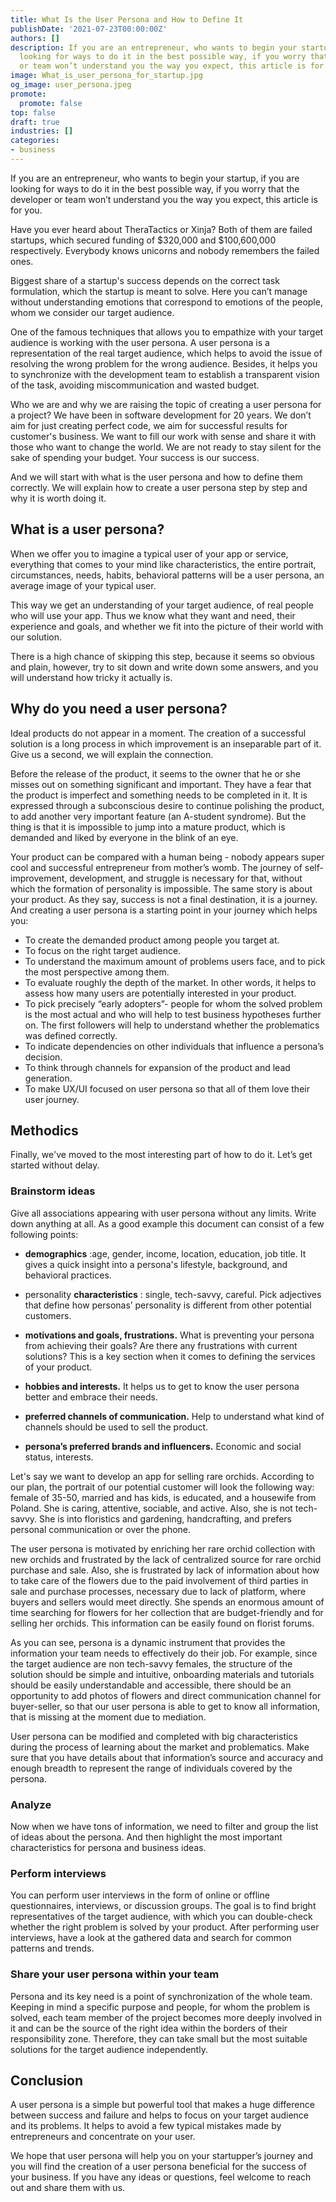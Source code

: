 ```yaml
---
title: What Is the User Persona and How to Define It
publishDate: '2021-07-23T00:00:00Z'
authors: []
description: If you are an entrepreneur, who wants to begin your startup, if you are
  looking for ways to do it in the best possible way, if you worry that the developer
  or team won’t understand you the way you expect, this article is for you.
image: What_is_user_persona_for_startup.jpg
og_image: user_persona.jpeg
promote:
  promote: false
top: false
draft: true
industries: []
categories:
- business
---
```

If you are an entrepreneur, who wants to begin your startup, if you are looking for ways to do it in the best possible way, if you worry that the developer or team won’t understand you the way you expect, this article is for you.

Have you ever heard about TheraTactics or Xinja? Both of them are failed startups, which secured funding of $320,000 and $100,600,000 respectively. Everybody knows unicorns and nobody remembers the failed ones.

Biggest share of a startup's success depends on the correct task formulation, which the startup is meant to solve. Here you can’t manage without understanding emotions that correspond to emotions of the people, whom we consider our target audience.

One of the famous techniques that allows you to empathize with your target audience is working with the user persona. A user persona is a representation of the real target audience, which helps to avoid the issue of resolving the wrong problem for the wrong audience. Besides, it helps you to synchronize with the development team to establish a transparent vision of the task, avoiding miscommunication and wasted budget.

Who we are and why we are raising the topic of creating a user persona for a project? We have been in software development for 20 years. We don’t aim for just creating perfect code, we aim for successful results for customer's business. We want to fill our work with sense and share it with those who want to change the world. We are not ready to stay silent for the sake of spending your budget. Your success is our success.

And we will start with what is the user persona and how to define them correctly. We will explain how to create a user persona step by step and why it is worth doing it.

## What is a user persona?

When we offer you to imagine a typical user of your app or service, everything that comes to your mind like characteristics, the entire portrait, circumstances, needs, habits, behavioral patterns will be a user persona, an average image of your typical user.

This way we get an understanding of your target audience, of real people who will use your app. Thus we know what they want and need, their experience and goals, and whether we fit into the picture of their world with our solution.

There is a high chance of skipping this step, because it seems so obvious and plain, however, try to sit down and write down some answers, and you will understand how tricky it actually is.

## Why do you need a user persona?

Ideal products do not appear in a moment. The creation of a successful solution is a long process in which improvement is an inseparable part of it. Give us a second, we will explain the connection.

Before the release of the product, it seems to the owner that he or she misses out on something significant and important. They have a fear that the product is imperfect and something needs to be completed in it. It is expressed through a subconscious desire to continue polishing the product, to add another very important feature (an A-student syndrome). But the thing is that it is impossible to jump into a mature product, which is demanded and liked by everyone in the blink of an eye.

Your product can be compared with a human being - nobody appears super cool and successful entrepreneur from mother’s womb. The journey of self-improvement, development, and struggle is necessary for that, without which the formation of personality is impossible. The same story is about your product. As they say, success is not a final destination, it is a journey. And creating a user persona is a starting point in your journey which helps you:

<ul>
<li>To create the demanded product among people you target at.</li>
<li>To focus on the right target audience.</li>
<li>To understand the maximum amount of problems users face, and to pick the most perspective among them.</li>
<li>To evaluate roughly the depth of the market. In other words, it helps to assess how many users are potentially interested in your product. </li>
<li>To pick precisely “early adopters”- people for whom the solved problem is the most actual and who will help to test business hypotheses further on. The first followers will help to understand whether the problematics was defined correctly.</li>
<li>To indicate dependencies on other individuals that influence a persona’s decision.</li>
<li>To think through channels for expansion of the product and lead generation.</li>
<li>To make UX/UI focused on user persona so that all of them love their user journey.</li>
</ul>

## Methodics
Finally, we've moved to the most interesting part of how to do it. Let’s get started without delay.

### Brainstorm ideas

Give all associations appearing with user persona without any limits. Write down anything at all. As a good example this document can consist of a few following points:


 * **demographics** :age, gender, income, location, education, job title. It gives a quick insight into a persona's lifestyle, background, and behavioral practices.
 * personality **characteristics** : single, tech-savvy, careful. Pick adjectives that define how personas’ personality is different from other potential customers.
* **motivations and goals, frustrations.** What is preventing your persona from achieving their goals? Are there any frustrations with current solutions? This is a key section when it comes to defining the services of your product.

* **hobbies and interests.** It helps us to get to know the user persona better and embrace their needs.
* **preferred channels of communication.** Help to understand what kind of channels should be used to sell the product.
* **persona’s preferred brands and influencers.** Economic and social status, interests.

Let's say we want to develop an app for selling rare orchids. According to our plan, the portrait of our potential customer will look the following way: female of 35-50, married and has kids, is educated, and a housewife from Poland. She is caring, attentive, sociable, and active. Also, she is not tech-savvy. She is into floristics and gardening, handcrafting, and prefers personal communication or over the phone.

The user persona is motivated by enriching her rare orchid collection with new orchids and frustrated by the lack of centralized source for rare orchid purchase and sale. Also, she is frustrated by lack of information about how to take care of the flowers due to the paid involvement of third parties in sale and purchase processes, necessary due to lack of platform, where buyers and sellers would meet directly. She spends an enormous amount of time searching for flowers for her collection that are budget-friendly and for selling her orchids. This information can be easily found on florist forums.

As you can see, persona is a dynamic instrument that provides the information your team needs to effectively do their job. For example, since the target audience are non tech-savvy females, the structure of the solution should be simple and intuitive, onboarding materials and tutorials should be easily understandable and accessible, there should be an opportunity to add photos of flowers and direct communication channel for buyer-seller, so that our user persona is able to get to know all information, that is missing at the moment due to mediation.

User persona can be modified and completed with big characteristics during the process of learning about the market and problematics. Make sure that you have details about that information’s source and accuracy and enough breadth to represent the range of individuals covered by the persona.

### Analyze

Now when we have tons of information, we need to filter and group the list of ideas about the persona. And then highlight the most important characteristics for persona and business ideas.

### Perform interviews

You can perform user interviews in the form of online or offline questionnaires, interviews, or discussion groups. The goal is to find bright representatives of the target audience, with which you can double-check whether the right problem is solved by your product. After performing user interviews, have a look at the gathered data and search for common patterns and trends.

### Share your user persona within your team

Persona and its key need is a point of synchronization of the whole team. Keeping in mind a specific purpose and people, for whom the problem is solved, each team member of the project becomes more deeply involved in it and can be the source of the right idea within the borders of their responsibility zone. Therefore, they can take small but the most suitable solutions for the target audience independently.

## Сonclusion

A user persona is a simple but powerful tool that makes a huge difference between success and failure and helps to focus on your target audience and its problems. It helps to avoid a few typical mistakes made by entrepreneurs and concentrate on your user.

We hope that user persona will help you on your startupper’s journey and you will find the creation of a user persona beneficial for the success of your business. If you have any ideas or questions, feel welcome to reach out and share them with us.
